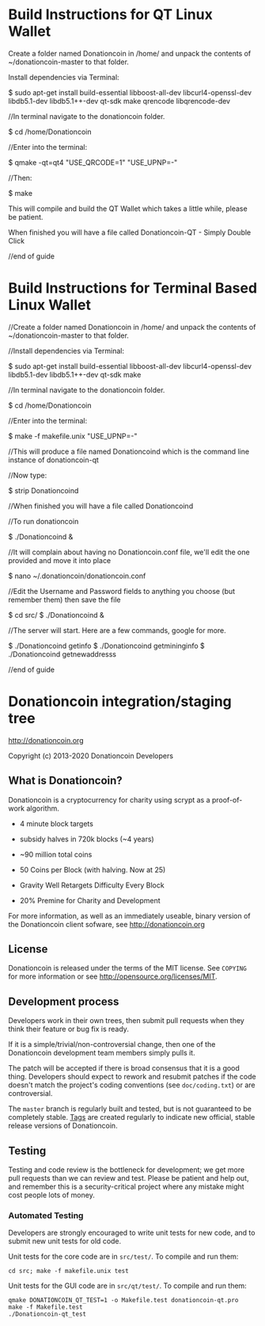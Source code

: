 Build Instructions for QT Linux Wallet
======================================
Create a folder named Donationcoin in /home/ and unpack the contents of ~/donationcoin-master to that folder.

Install dependencies via Terminal:

$ sudo apt-get install build-essential libboost-all-dev libcurl4-openssl-dev libdb5.1-dev libdb5.1++-dev qt-sdk make qrencode libqrencode-dev

//In terminal navigate to the donationcoin folder.

$ cd /home/Donationcoin

//Enter into the terminal:

$ qmake -qt=qt4 "USE_QRCODE=1" "USE_UPNP=-"

//Then:

$ make

This will compile and build the QT Wallet which takes a little while, please be patient.

When finished you will have a file called Donationcoin-QT - Simply Double Click

//end of guide


Build Instructions for Terminal Based Linux Wallet
===================================================
//Create a folder named Donationcoin in /home/ and unpack the contents of ~/donationcoin-master to that folder.

//Install dependencies via Terminal:

$ sudo apt-get install build-essential libboost-all-dev libcurl4-openssl-dev libdb5.1-dev libdb5.1++-dev qt-sdk make 

//In terminal navigate to the donationcoin folder.

$ cd /home/Donationcoin

//Enter into the terminal:

$ make -f makefile.unix "USE_UPNP=-"

//This will produce a file named Donationcoind which is the command line instance of donationcoin-qt

//Now type:

$ strip Donationcoind

//When finished you will have a file called Donationcoind

//To run donationcoin

$ ./Donationcoind & 

//It will complain about having no Donationcoin.conf file, we'll edit the one provided and move it into place

$ nano ~/.donationcoin/donationcoin.conf

//Edit the Username and Password fields to anything you choose (but remember them) then save the file

$ cd src/
$ ./Donationcoind &

//The server will start. Here are a few commands, google for more.

$ ./Donationcoind getinfo
$ ./Donationcoind getmininginfo
$ ./Donationcoind getnewaddresss

//end of guide


Donationcoin integration/staging tree
================================

http://donationcoin.org

Copyright (c) 2013-2020 Donationcoin Developers

What is Donationcoin?
----------------

Donationcoin is a cryptocurrency for charity using scrypt as a proof-of-work algorithm.
 
- 4 minute block targets
 
- subsidy halves in 720k blocks (~4 years)
 
- ~90 million total coins
 
- 50 Coins per Block (with halving. Now at 25)

- Gravity Well Retargets Difficulty Every Block

- 20% Premine for Charity and Development

For more information, as well as an immediately useable, binary version of
the Donationcoin client sofware, see http://donationcoin.org

License
-------

Donationcoin is released under the terms of the MIT license. See `COPYING` for more
information or see http://opensource.org/licenses/MIT.

Development process
-------------------

Developers work in their own trees, then submit pull requests when they think
their feature or bug fix is ready.

If it is a simple/trivial/non-controversial change, then one of the Donationcoin
development team members simply pulls it.

The patch will be accepted if there is broad consensus that it is a good thing.
Developers should expect to rework and resubmit patches if the code doesn't
match the project's coding conventions (see `doc/coding.txt`) or are
controversial.

The `master` branch is regularly built and tested, but is not guaranteed to be
completely stable. [Tags](https://github.com/donationcoin-project/donationcoin) are created
regularly to indicate new official, stable release versions of Donationcoin.

Testing
-------

Testing and code review is the bottleneck for development; we get more pull
requests than we can review and test. Please be patient and help out, and
remember this is a security-critical project where any mistake might cost people
lots of money.

### Automated Testing

Developers are strongly encouraged to write unit tests for new code, and to
submit new unit tests for old code.

Unit tests for the core code are in `src/test/`. To compile and run them:

    cd src; make -f makefile.unix test

Unit tests for the GUI code are in `src/qt/test/`. To compile and run them:

    qmake DONATIONCOIN_QT_TEST=1 -o Makefile.test donationcoin-qt.pro
    make -f Makefile.test
    ./Donationcoin-qt_test

